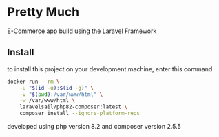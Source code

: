 # Pretty Much
E-Commerce app build using the Laravel Framework

## Install
to install this project on your development machine, enter this command
```bash
docker run --rm \
    -u "$(id -u):$(id -g)" \
    -v "$(pwd):/var/www/html" \
    -w /var/www/html \
    laravelsail/php82-composer:latest \
    composer install --ignore-platform-reqs
```
developed using php version 8.2 and composer version 2.5.5